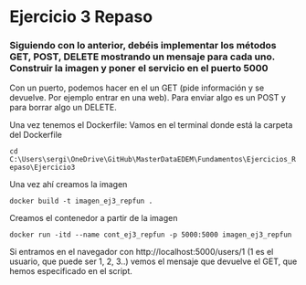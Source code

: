 # Ejercicio 3 Repaso

### Siguiendo con lo anterior, debéis implementar los métodos GET, POST, DELETE mostrando un mensaje para cada uno. Construir la imagen y poner el servicio en el puerto 5000

Con un puerto, podemos hacer en el un GET (pide información y se devuelve. Por ejemplo entrar en una web). Para enviar algo es un POST y para borrar algo un DELETE.

Una vez tenemos el Dockerfile: Vamos en el terminal donde está la carpeta del Dockerfile

`cd C:\Users\sergi\OneDrive\GitHub\MasterDataEDEM\Fundamentos\Ejercicios_Repaso\Ejercicio3`

Una vez ahí creamos la imagen

`docker build -t imagen_ej3_repfun .`

Creamos el contenedor a partir de la imagen

`docker run -itd --name cont_ej3_repfun -p 5000:5000 imagen_ej3_repfun`

Si entramos en el navegador con http://localhost:5000/users/1 (1 es el usuario, que puede ser 1, 2, 3..) vemos el mensaje que devuelve el GET, que hemos especificado en el script.

